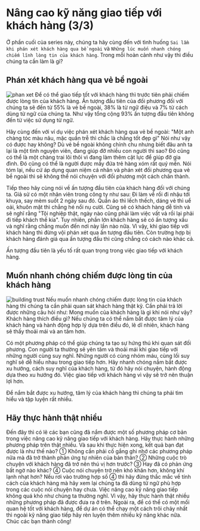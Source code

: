 # Nâng cao kỹ năng giao tiếp với khách hàng (3/3)
Ở phần cuối của series này, chúng ta hãy cùng đến với tình huống `Sai lầm khi phán xét khách hàng qua bề ngoài` và `Những lúc muốn nhanh chóng chiếm lĩnh lòng tin của khách hàng`. Trong mỗi hoàn cảnh như vậy thì điều chúng ta cần làm là gì?

## Phán xét khách hàng qua vẻ bề ngoài
![phan xet](https://github.com/nghiapham1013/study-report/blob/201809-study-report/phan%20xet.jpg)
Để có thể giao tiếp tốt với khách hàng thì trước tiên phải chiếm được lòng tin của khách hàng.
Ấn tượng đầu tiên của đối phương đối với chúng ta sẽ đến từ 55% là vẻ bề ngoài, 38% là từ ngữ điệu và 7% từ cách dùng từ ngữ của chúng ta. Như vậy tổng cộng 93% ấn tượng đầu tiên không đến từ việc sử dụng từ ngữ.

Hãy cùng đến với ví dụ việc phán xét khách hàng qua vẻ bề ngoài:
"Một anh chàng tóc màu nâu, mặc quần trễ thì chắc là chẳng tốt đẹp gì"
Nói như vậy có được hay không? Dù vẻ bề ngoài không chỉnh chu nhưng biết đâu anh ta lại là một tình nguyện viên, đang giúp đỡ nhiều con người thì sao? Đó cũng có thể là một chàng trai lôi thôi vì đang làm thêm cật lực để giúp đỡ gia đình. Đó cũng có thể là người được mấy đứa trẻ hàng xóm rất quý mến.
Nói tóm lại, nếu cứ áp dụng quan niệm cá nhân và phán xét đối phương qua vẻ bề ngoài thì sẽ không thể nói chuyện với đối phương một cách chân thành.

Tiếp theo hãy cùng nói về ấn tượng đầu tiên của khách hàng đối với chúng ta.
Giả sử có một nhân viên trong công ty như sau: Đi làm về rồi đi nhậu tới khuya, say mèm suốt 2 ngày sau đó. Quần áo thì lếch thếch, dáng vẻ thì uể oải, khuôn mặt thì chẳng hé nổi nụ cười.
Cũng sẽ có khách hàng dễ tính và sẽ nghĩ rằng "Tội nghiệp thật, ngày nào cũng phải làm việc vất vả rồi lại phải đi tiếp khách thế kia". Tuy nhiên, phần lớn khách hàng sẽ có ấn tượng xấu và nghĩ rằng chẳng muốn đến nơi này lần nào nữa.
Vì vậy, khi giao tiếp với khách hàng thì đừng vội phán xét qua ấn tượng đầu tiên. Còn trường hợp bị khách hàng đánh giá qua ấn tượng đầu thì cũng chẳng có cách nào khác cả.

Ấn tượng đầu tiên là yếu tố rất quan trọng trong việc giao tiếp với khách hàng.

## Muốn nhanh chóng chiếm được lòng tin của khách hàng
![building trust](https://github.com/nghiapham1013/study-report/blob/201809-study-report/building%20trust.jpg)
Nếu muốn nhanh chóng chiếm được lòng tin của khách hàng thì chúng ta cần phải quan sát khách hàng thật kỹ.
Cần phải trả lời được những câu hỏi như: Mong muốn của khách hàng là gì khi nói như vậy? Khách hàng thích điều gì? Nếu chúng ta có thể nắm bắt được tâm lý của khách hàng và hành động hợp lý dựa trên điều đó, lẽ dĩ nhiên, khách hàng sẽ thấy thoải mái và an tâm hơn.

Có một phương pháp có thể giúp chúng ta tạo sự hứng thú khi quan sát đối phương.
Con người ta thường sẽ yên tâm và thoải mái khi giao tiếp với những người cùng suy nghĩ. Những người có cùng nhóm máu, cùng lối suy nghĩ sẽ dễ hiểu nhau trong giao tiếp hơn.
Hãy nhanh chóng nắm bắt được xu hướng, cách suy nghĩ của khách hàng, từ đó hãy nói chuyện, hành động dựa theo xu hướng đó. Việc giao tiếp với khách hàng vì vậy sẽ trở nên thuận lợi hơn.

Để nắm bắt được xu hướng, tâm lý của khách hàng thì chúng ta phải tìm hiểu và tập luyện rất nhiều.

## Hãy thực hành thật nhiều
Đến đây thì có lẽ các bạn cũng đã nắm được một số phương pháp cơ bản trong việc nâng cao kỹ năng giao tiếp với khách hàng.
Hãy thực hành những phương pháp trên thật nhiều. Và sau khi thực hiện xong, kết quả bạn đạt được là như thế nào?
① Không cần phải cố gắng ghi nhớ các phương pháp nữa mà đã trở thành phản ứng tự nhiên của bản thân?
② Những cuộc trò chuyện với khách hàng đã trở nên thú vị hơn trước?
③ Hay đã có phản ứng bất ngờ nào khác?
④ Cuộc nói chuyện trở nên khó khăn hơn, không khí lạnh nhạt hơn?
Nếu rơi vào trường hợp số ④ thì hãy đừng thắc mắc về tính cách của khách hàng mà hãy xem lại chúng ta đã dùng từ ngữ phù hợp trong các cuộc nói chuyện hay chưa.
Việc nâng cao kỹ năng giao tiếp không quá khó như chúng ta thường nghĩ. Vì vậy, hãy thực hành thật nhiều những phương pháp đã được đưa ra ở trên. Ngoài ra, để có thể có một mối quan hệ tốt với khách hàng, để dự án có thể chạy một cách trôi chảy nhất thì ngoài kỹ năng giao tiếp hãy rèn luyện thêm nhiều kỹ năng khác nữa.
Chúc các bạn thành công!
